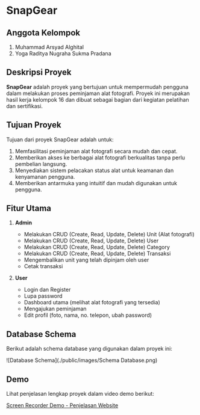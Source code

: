 # SnapGear

## Anggota Kelompok
1. Muhammad Arsyad Alghital
2. Yoga Raditya Nugraha Sukma Pradana

## Deskripsi Proyek
**SnapGear** adalah proyek yang bertujuan untuk mempermudah pengguna dalam melakukan proses peminjaman alat fotografi. Proyek ini merupakan hasil kerja kelompok 16 dan dibuat sebagai bagian dari kegiatan pelatihan dan sertifikasi.

## Tujuan Proyek
Tujuan dari proyek SnapGear adalah untuk:
1. Memfasilitasi peminjaman alat fotografi secara mudah dan cepat.
2. Memberikan akses ke berbagai alat fotografi berkualitas tanpa perlu pembelian langsung.
3. Menyediakan sistem pelacakan status alat untuk keamanan dan kenyamanan pengguna.
4. Memberikan antarmuka yang intuitif dan mudah digunakan untuk pengguna.

## Fitur Utama
1. **Admin**
   - Melakukan CRUD (Create, Read, Update, Delete) Unit (Alat fotografi)
   - Melakukan CRUD (Create, Read, Update, Delete) User
   - Melakukan CRUD (Create, Read, Update, Delete) Category
   - Melakukan CRUD (Create, Read, Update, Delete) Transaksi
   - Mengembalikan unit yang telah dipinjam oleh user
   - Cetak transaksi

2. **User**
   - Login dan Register 
   - Lupa password 
   - Dashboard utama (melihat alat fotografi yang tersedia)
   - Mengajukan peminjaman
   - Edit profil (foto, nama, no. telepon, ubah password)
   

## Database Schema
Berikut adalah schema database yang digunakan dalam proyek ini:

![Database Schema](./public/images/Schema Database.png)

## Demo
Lihat penjelasan lengkap proyek dalam video demo berikut:

[Screen Recorder Demo - Penjelasan Website](https://youtu.be/RqwsimjKFaM)


